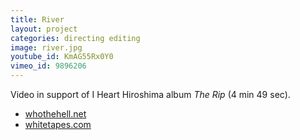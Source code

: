 ```yaml
---
title: River
layout: project
categories: directing editing
image: river.jpg
youtube_id: KmAG55Rx0Y0
vimeo_id: 9896206
---
```


Video in support of I Heart Hiroshima album _The Rip_ (4 min 49 sec).

- [whothehell.net](http://whothehell.net/archives/7804)
- [whitetapes.com](http://whitetapes.com/streams/i-heart-hiroshima-video-zu-river)
